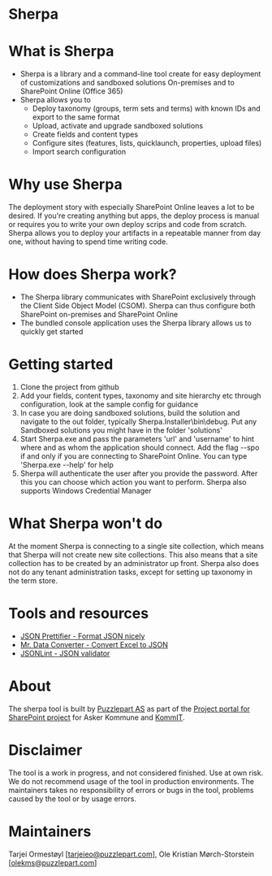 ﻿Sherpa 
=================
# What is Sherpa
* Sherpa is a library and a command-line tool create for easy deployment of customizations and sandboxed solutions On-premises and to SharePoint Online (Office 365)
* Sherpa allows you to 
  * Deploy taxonomy (groups, term sets and terms) with known IDs and export to the same format
  * Upload, activate and upgrade sandboxed solutions
  * Create fields and content types
  * Configure sites (features, lists, quicklaunch, properties, upload files)
  * Import search configuration

# Why use Sherpa
The deployment story with especially SharePoint Online leaves a lot to be desired. If you're creating anything but apps, the deploy process is manual or requires you to write your own deploy scrips and code from scratch. Sherpa allows you to deploy your artifacts in a repeatable manner from day one, without having to spend time writing code. 
  
# How does Sherpa work? 
* The Sherpa library communicates with SharePoint exclusively through the Client Side Object Model (CSOM). Sherpa can thus configure both SharePoint on-premises and SharePoint Online
* The bundled console application uses the Sherpa library allows us to quickly get started

# Getting started
1. Clone the project from github
2. Add your fields, content types, taxonomy and site hierarchy etc through configuration, look at the sample config for guidance
3. In case you are doing sandboxed solutions, build the solution and navigate to the out folder, typically Sherpa.Installer\bin\debug. Put any Sandboxed solutions you might have in the folder 'solutions' 
4. Start Sherpa.exe and pass the parameters 'url' and 'username' to hint where and as whom the application should connect. Add the flag --spo if and only if you are connecting to SharePoint Online. You can type 'Sherpa.exe --help' for help
5. Sherpa will authenticate the user after you provide the password. After this you can choose which action you want to perform. Sherpa also supports Windows Credential Manager

# What Sherpa won't do
At the moment Sherpa is connecting to a single site collection, which means that Sherpa will not create new site collections. This also means that a site collection has to be created by an administrator up front. Sherpa also does not do any tenant administration tasks, except for setting up taxonomy in the term store.

# Tools and resources
* <a href="http://www.uize.com/examples/json-prettifier.html">JSON Prettifier - Format JSON nicely</a>
* <a href="http://shancarter.github.io/mr-data-converter/">Mr. Data Converter - Convert Excel to JSON</a>
* <a href="http://jsonlint.com/">JSONLint - JSON validator</a>

# About
The sherpa tool is built by <a href="http://www.puzzlepart.com">Puzzlepart AS</a> as part of the <a href="https://github.com/prosjektstotte/sp-prosjektportal">Project portal for SharePoint project</a> for Asker Kommune and <a href="http://www.ks.no/kommit">KommIT</a>. 

# Disclaimer
The tool is a work in progress, and not considered finished. Use at own risk. We do not recommend usage of the tool in production environments. The maintainers takes no responsibility of errors or bugs in the tool, problems caused by the tool or by usage errors.

# Maintainers
Tarjei Ormestøyl [<a href="mailto:tarjeieo@puzzlepart.com">tarjeieo@puzzlepart.com</a>], 
Ole Kristian Mørch-Storstein [<a href="mailto:olekms@puzzlepart.com">olekms@puzzlepart.com</a>]
